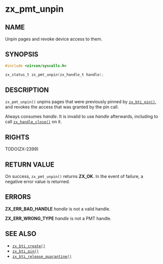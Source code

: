 # zx_pmt_unpin

## NAME

<!-- Updated by update-docs-from-abigen, do not edit. -->

Unpin pages and revoke device access to them.

## SYNOPSIS

<!-- Updated by update-docs-from-abigen, do not edit. -->

```c
#include <zircon/syscalls.h>

zx_status_t zx_pmt_unpin(zx_handle_t handle);
```

## DESCRIPTION

`zx_pmt_unpin()` unpins pages that were previously pinned by [`zx_bti_pin()`],
and revokes the access that was granted by the pin call.

Always consumes *handle*. It is invalid to use *handle* afterwards, including
to call [`zx_handle_close()`] on it.

## RIGHTS

<!-- Updated by update-docs-from-abigen, do not edit. -->

TODO(ZX-2399)

## RETURN VALUE

On success, `zx_pmt_unpin()` returns **ZX_OK**.
In the event of failure, a negative error value is returned.

## ERRORS

**ZX_ERR_BAD_HANDLE**  *handle* is not a valid handle.

**ZX_ERR_WRONG_TYPE**  *handle* is not a PMT handle.

## SEE ALSO

 - [`zx_bti_create()`]
 - [`zx_bti_pin()`]
 - [`zx_bti_release_quarantine()`]

<!-- References updated by update-docs-from-abigen, do not edit. -->

[`zx_bti_create()`]: bti_create.md
[`zx_bti_pin()`]: bti_pin.md
[`zx_bti_release_quarantine()`]: bti_release_quarantine.md
[`zx_handle_close()`]: handle_close.md
